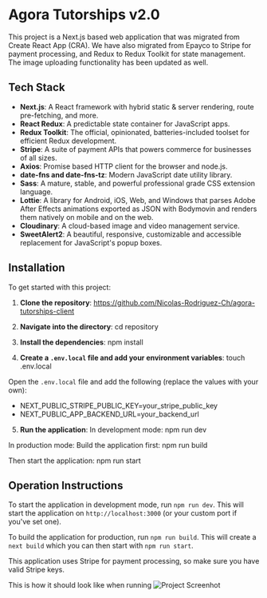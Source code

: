 # Agora Tutorships v2.0

This project is a Next.js based web application that was migrated from Create React App (CRA). We have also migrated from Epayco to Stripe for payment processing, and Redux to Redux Toolkit for state management. The image uploading functionality has been updated as well.

## Tech Stack

- **Next.js**: A React framework with hybrid static & server rendering, route pre-fetching, and more.
- **React Redux**: A predictable state container for JavaScript apps.
- **Redux Toolkit**: The official, opinionated, batteries-included toolset for efficient Redux development.
- **Stripe**: A suite of payment APIs that powers commerce for businesses of all sizes.
- **Axios**: Promise based HTTP client for the browser and node.js.
- **date-fns and date-fns-tz**: Modern JavaScript date utility library.
- **Sass**: A mature, stable, and powerful professional grade CSS extension language.
- **Lottie**: A library for Android, iOS, Web, and Windows that parses Adobe After Effects animations exported as JSON with Bodymovin and renders them natively on mobile and on the web.
- **Cloudinary**: A cloud-based image and video management service.
- **SweetAlert2**: A beautiful, responsive, customizable and accessible replacement for JavaScript's popup boxes.

## Installation

To get started with this project:

1. **Clone the repository**: https://github.com/Nicolas-Rodriguez-Ch/agora-tutorships-client

2. **Navigate into the directory**: cd repository

3. **Install the dependencies**: npm install

4. **Create a `.env.local` file and add your environment variables**: touch .env.local

Open the `.env.local` file and add the following (replace the values with your own):

- NEXT_PUBLIC_STRIPE_PUBLIC_KEY=your_stripe_public_key
- NEXT_PUBLIC_APP_BACKEND_URL=your_backend_url

5. **Run the application**:
In development mode: npm run dev

In production mode:
Build the application first: npm run build

Then start the application: npm run start

## Operation Instructions

To start the application in development mode, run `npm run dev`. This will start the application on `http://localhost:3000` (or your custom port if you've set one).

To build the application for production, run `npm run build`. This will create a `next build` which you can then start with `npm run start`.

This application uses Stripe for payment processing, so make sure you have valid Stripe keys.

This is how it should look like when running 
![Project Screenhot](https://res.cloudinary.com/dhyu9pxjh/image/upload/v1684854498/Captura_de_pantalla_2023-05-23_100738_fiyugf.png)